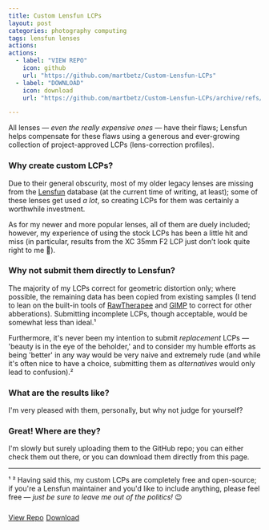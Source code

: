 ```yaml
---
title: Custom Lensfun LCPs
layout: post
categories: photography computing
tags: lensfun lenses
actions: 
actions: 
  - label: "VIEW REPO"
    icon: github
    url: "https://github.com/martbetz/Custom-Lensfun-LCPs"
  - label: "DOWNLOAD"
    icon: download
    url: "https://github.com/martbetz/Custom-Lensfun-LCPs/archive/refs/heads/main.zip"

---
```


All lenses&nbsp;— <i>even the really expensive ones</i>&nbsp;— have their flaws; Lensfun helps compensate for these flaws using a generous and ever-growing collection of project-approved LCPs (lens-correction profiles).

### Why create custom LCPs? ###

Due to their general obscurity, most of my older legacy lenses are missing from the [Lensfun](https://github.com/lensfun/lensfun) database (at the current time of writing, at least); some of these lenses get used _a lot_, so creating LCPs for them was certainly a worthwhile investment. 

As for my newer and more popular lenses, all of them are duely included; however, my experience of using the stock LCPs has been a little hit and miss (in particular, results from the XC 35mm F2 LCP just don’t look quite right to me 🤔).

### Why not submit them directly to Lensfun? ###

The majority of my LCPs correct for geometric distortion only; where possible, the remaining data has been copied from existing samples (I tend to lean on the built-in tools of [RawTherapee](https://github.com/Beep6581/RawTherapee) and [GIMP](https://github.com/GNOME/gimp) to correct for other abberations). Submitting incomplete LCPs, though acceptable, would be somewhat less than ideal.¹ 

Furthermore, it's never been my intention to submit _replacement_ LCPs&nbsp;— 'beauty is in the eye of the beholder,' and to consider my humble efforts as being 'better' in any way would be very naive and extremely rude (and while it's often nice to have a choice, submitting them as _alternatives_ would only lead to confusion).²

### What are the results like? ###

I'm very pleased with them, personally, but why not judge for yourself?

<!-- <div align="center">
<p>
 <img style="padding-top: 15px; padding-bottom: 15px;" src="https://assets0.ello.co/uploads/asset/attachment/15653744/ello-optimized-1a1cdaab.gif" alt="LCP Test">
</p>
</div>

<s>I've also uploaded a short [LCP test video](https://youtu.be/r3FstrYvvno) to YouTube (I've no idea why, but it's there if you want to see it).³</s> -->

### Great! Where are they? ###

I'm slowly but surely uploading them to the GitHub repo; you can either check them out there, or you can download them directly from this page.

---

¹ ² Having said this, my custom LCPs are completely free and open-source; if you're a Lensfun maintainer and you'd like to include anything, please feel free&nbsp;— <i>just be sure to leave me out of the politics!</i> 😉
<br>

<!-- <s>³ Please try to ignore the fact that I don't have any subscribers.&nbsp;😆</s> -->

<!-- Place this tag where you want the button to render. -->

<p style="padding-top: 10px;">
<a class="github-button" href="https://github.com/martbetz/Custom-Lensfun-LCPs" data-size="large" aria-label="View Repo">View Repo</a><a style="margin-right: 5px;"></a><a class="github-button" href="https://github.com/martbetz/Custom-Lensfun-LCPs/archive/refs/heads/main.zip" data-icon="octicon-download" data-size="large" aria-label="Download">Download</a>
</p>
